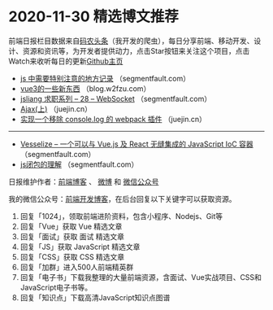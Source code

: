 # 2020-11-30 精选博文推荐

前端日报栏目数据来自[码农头条](http://hao.caibaojian.com.cn/)（我开发的爬虫），每日分享前端、移动开发、设计、资源和资讯等，为开发者提供动力，点击Star按钮来关注这个项目，点击Watch来收听每日的更新[Github主页](https://github.com/kujian/frontendDaily)
* [js 中需要特别注意的地方记录](https://segmentfault.com/a/1190000038321714) （segmentfault.com）
* [vue3的一些新东西](https://blog.w2fzu.com/2020/11/28/2020-11-28-vue3%E7%9A%84%E4%B8%80%E4%BA%9B%E6%96%B0%E4%B8%9C%E8%A5%BF/) （blog.w2fzu.com）
* [jsliang 求职系列 &#8211; 28 &#8211; WebSocket](https://segmentfault.com/a/1190000038319869) （segmentfault.com）
* [Ajax(上)](https://juejin.cn/post/6900410284494553096) （juejin.cn）
* [实现一个移除 console.log 的 webpack 插件](https://juejin.cn/post/6900400789949267975) （juejin.cn）

***
* [Vesselize &#8211; 一个可以与 Vue.js 及 React 无缝集成的 JavaScript IoC 容器](https://segmentfault.com/a/1190000038322535) （segmentfault.com）
* [js闭包的理解](https://segmentfault.com/a/1190000038321946) （segmentfault.com）

日报维护作者：[前端博客](http://caibaojian.com.cn/) 、 [微博](http://weibo.com/kujian) 和 [微信公众号](https://open.weixin.qq.com/qr/code?username=caibaojian_com)

我的微信公众号：[前端开发博客](https://open.weixin.qq.com/qr/code?username=caibaojian_com)，在后台回复以下关键字可以获取资源。

1. 回复「1024」，领取前端进阶资料，包含小程序、Nodejs、Git等
2. 回复「Vue」获取 Vue 精选文章
3. 回复「面试」获取 面试 精选文章
4. 回复「JS」获取 JavaScript 精选文章
5. 回复「CSS」获取 CSS 精选文章
6. 回复「加群」进入500人前端精英群
7. 回复「电子书」下载我整理的大量前端资源，含面试、Vue实战项目、CSS和JavaScript电子书等。
8. 回复「知识点」下载高清JavaScript知识点图谱
